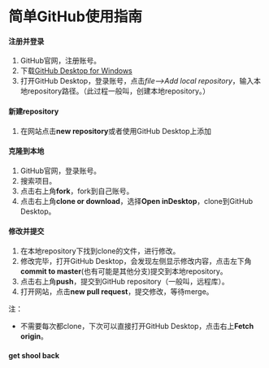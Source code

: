 # 简单GitHub使用指南



#### 注册并登录

1. GitHub官网，注册账号。
2. 下载[GitHub Desktop for Windows](https://desktop.github.com/)
3. 打开GitHub Desktop，登录账号，点击*file-->Add local repository*，输入本地repository路径。（此过程一般叫，创建本地repository。）


#### 新建repository

1. 在网站点击**new repository**或者使用GitHub Desktop上添加


#### 克隆到本地

1. GitHub官网，登录账号。
3. 搜索项目。
4. 点击右上角**fork**，fork到自己账号。
7. 点击右上角**clone or download**，选择**Open inDesktop**，clone到GitHub Desktop。



#### 修改并提交

1. 在本地repository下找到clone的文件，进行修改。
7. 修改完毕，打开GitHub Desktop，会发现左侧显示修改内容，点击左下角**commit to master**(也有可能是其他分支)提交到本地repository。
8. 点击右上角**push**，提交到GitHub repository（一般叫，远程库）。
8. 打开网站，点击**new pull request**，提交修改，等待merge。

注：
* 不需要每次都clone，下次可以直接打开GitHub Desktop，点击右上**Fetch origin**。

#### get shool back



